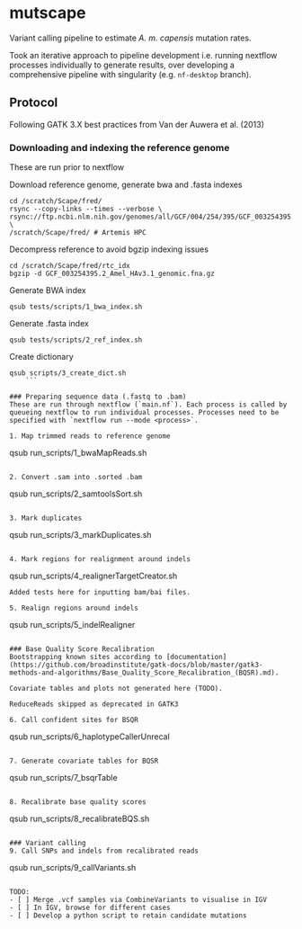 # mutscape
Variant calling pipeline to estimate *A. m. capensis* mutation rates.

Took an iterative approach to pipeline development i.e. running nextflow processes individually to generate results, over developing a comprehensive pipeline with singularity (e.g. `nf-desktop` branch).

## Protocol
Following GATK 3.X best practices from Van der Auwera et al. (2013)

### Downloading and indexing the reference genome
These are run prior to nextflow

Download reference genome, generate bwa and .fasta indexes
```
cd /scratch/Scape/fred/
rsync --copy-links --times --verbose \
rsync://ftp.ncbi.nlm.nih.gov/genomes/all/GCF/004/254/395/GCF_003254395.2_Amel_HAv3.1/GCF_003254395.2_Amel_HAv3.1_genomic.fna.gz \ 
/scratch/Scape/fred/ # Artemis HPC
```

Decompress reference to avoid bgzip indexing issues
```
cd /scratch/Scape/fred/rtc_idx
bgzip -d GCF_003254395.2_Amel_HAv3.1_genomic.fna.gz
```

Generate BWA index
```
qsub tests/scripts/1_bwa_index.sh
```

Generate .fasta index 
```
qsub tests/scripts/2_ref_index.sh
```

Create dictionary
```
qsub scripts/3_create_dict.sh
	```

### Preparing sequence data (.fastq to .bam)
These are run through nextflow (`main.nf`). Each process is called by queueing nextflow to run individual processes. Processes need to be specified with `nextflow run --mode <process>`.

1. Map trimmed reads to reference genome
```
qsub run_scripts/1_bwaMapReads.sh   
```

2. Convert .sam into .sorted .bam
```
qsub run_scripts/2_samtoolsSort.sh
```

3. Mark duplicates
```
qsub run_scripts/3_markDuplicates.sh
```

4. Mark regions for realignment around indels 
```
qsub run_scripts/4_realignerTargetCreator.sh
```
Added tests here for inputting bam/bai files.

5. Realign regions around indels
```
qsub run_scripts/5_indelRealigner
```

### Base Quality Score Recalibration
Bootstrapping known sites according to [documentation](https://github.com/broadinstitute/gatk-docs/blob/master/gatk3-methods-and-algorithms/Base_Quality_Score_Recalibration_(BQSR).md). 

Covariate tables and plots not generated here (TODO).

ReduceReads skipped as deprecated in GATK3

6. Call confident sites for BSQR
```
qsub run_scripts/6_haplotypeCallerUnrecal
```

7. Generate covariate tables for BQSR
```
qsub run_scripts/7_bsqrTable
```

8. Recalibrate base quality scores
```
qsub run_scripts/8_recalibrateBQS.sh
```

### Variant calling
9. Call SNPs and indels from recalibrated reads 
```
qsub run_scripts/9_callVariants.sh
```

TODO:
- [ ] Merge .vcf samples via CombineVariants to visualise in IGV
- [ ] In IGV, browse for different cases 
- [ ] Develop a python script to retain candidate mutations 
